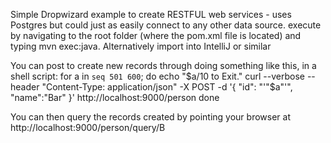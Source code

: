 Simple Dropwizard example to create RESTFUL web services - uses Postgres but could just as easily connect to any other data source.
execute by navigating to the root folder (where the pom.xml file is located) and typing mvn exec:java.
Alternatively import into IntelliJ or similar

You can post to create new records through doing something like this, in a shell script:
for a in `seq 501 600`; do
    echo "$a/10 to Exit."
    curl --verbose --header "Content-Type: application/json" -X POST -d '{ "id": "'"$a"'", "name":"Bar" }' http://localhost:9000/person
done

You can then query the records created by pointing your browser at http://localhost:9000/person/query/B

